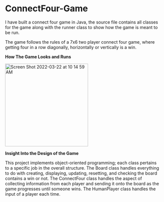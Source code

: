 # ConnectFour-Game
I have built a connect four game in Java, the source file contains all classes for the game along with the runner class to show how the game is meant to be run.

The game follows the rules of a 7x6 two player connect four game, where getting four in a row diagonally, horizontally or vertically is a win.

**How The Game Looks and Runs**

<img width="270" alt="Screen Shot 2022-03-22 at 10 14 59 AM" src="https://user-images.githubusercontent.com/89663127/159502876-5d4d44db-8e1d-43a4-8a9c-dfbadf170716.png">

**Insight Into the Design of the Game**

This project implements object-oriented programming; each class pertains to a specific job in the overall structure.
The Board class handles everything to do with creating, displaying, updating, resetting, and checking the board contains a win or not.
The ConnectFour class handles the aspect of collecting information from each player and sending it onto the board as the game progresses until someone wins.
The HumanPlayer class handles the input of a player each time.
